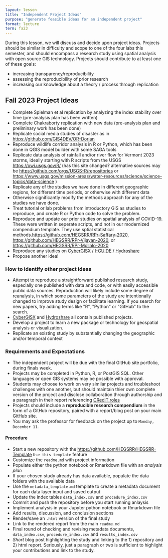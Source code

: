 ```yaml
---
layout: lesson
title: "Independent Project Ideas"
purpose: "generate feasible ideas for an independent project"
format: lecture
term: fa23
---
```


During this lesson, we will discuss and decide upon project ideas.
Projects should be similar in difficulty and scope to one of the four labs this semester, and should encompass a research study using spatial analysis with open source GIS technology.
Projects should contribute to at least one of these goals:
- increasing transparency/reproducibility
- assessing the reproducibility of prior research
- increasing our knowledge about a theory / process through replication

## Fall 2023 Project Ideas

- Complete Spielman et al replication by analyzing the index stability over time (pre-analysis plan has been written)
- Complete Chakraborty replication with new data (pre-analysis plan and preliminary work has been done)
- Replicate social media studies of disaster as in <https://github.com/GIS4DEV/OR-Dorian>
- Reproduce wildlife corridor analysis in R or Python, which has been done in QGIS model builder with some SAGA tools
- Replicate data analysis of rainfall and/or river flow for Vermont 2023 storms, ideally starting with R scripts from the USGS <https://owi.usgs.gov/R/> (has this site changed? alternative sources may be <https://github.com/orgs/USGS-R/repositories> or <https://www.usgs.gov/mission-areas/water-resources/science/science-topics/data-science> )
- Replicate any of the studies we have done in different geographic regions, for different time periods, or otherwise with different data
- Otherwise significantly modify the methods approach for any of the studies we have done.
- Treat tutorial or lab problems from introductory GIS as studies to reproduce, and create R or Python code to solve the problem. 
- Reproduce and update our prior studies on spatial analysis of COVID-19. These were written in seperate scripts, and not in our modernized compendium template. They use sptial statistical methods.<https://github.com/HEGSRR/RPr-Saffary-2020>, <https://github.com/HEGSRR/RPr-Vijayan-2020>, or <https://github.com/HEGSRR/RPr-Mollalo-2020>
- Reproduce any studies on [CyberGISX](https://cybergisxhub.cigi.illinois.edu/notebooks/) / [I-GUIDE](https://iguide.illinois.edu/platform/) / [Hydroshare](https://www.hydroshare.org/) 
- Propose another idea!

### How to identify other project ideas

- Attempt to reproduce a straightforward published research study, especially one published with data and code, or with easily accessible public data sources. Reproduction will likely include some degree of reanalysis, in which some parameters of the study are intentionally changed to improve study design or facilitate learning. If you search for new papers, try adding terms like "R", "Python" or "GitHub" to the search. 
- [CyberGISX](https://cybergisxhub.cigi.illinois.edu/notebooks-discovery/) and [Hydroshare](https://www.hydroshare.org/) all contain published projects. 
- Develop a project to learn a new package or technology for geospatial analysis or visualization.
- Replicate an existing study by substantially changing the geographic and/or temporal context

### Requirements and Expectations

- The independent project will be due with the final GitHub site portfolio, during finals week.
- Projects may be completed in Python, R, or PostGIS SQL. Other languages or open GIS systems may be possible with approval.
- Students may choose to work on very similar projects and troubleshoot challenges with one another, but should maintain thier own complete version of the project and disclose collaboration through authorship and a paragraph in their report referencing [CRediT roles](https://credit.niso.org/)
- Projects should include a **reproducible research compendium** in the form of a GitHub repository, paired with a report/blog post on your main GitHub site.
- You may ask the professor for feedback on the project up to `Monday, December 11`.

#### Procedure

- Start a new repository with the <https://github.com/HEGSRR/HEGSRR-Template> `Use this template` feature
- Customize the `readme.md` with project information
- Populate either the python notebook or Rmarkdown file with an *analysis plan*
- If your chosen study already has data available, populate the data folders with the available data
- Use the `metadata_template.md` template to create a metadata document for each data layer input and saved output
- Update the index tables `data_index.csv` and `procedure_index.csv` 
- Commit and push the repository before you start running anlaysis
- Implement analysis in your Jupyter python notebook or Rmarkdown file
- Add results, discussion, and conclusion sections
- Render/save an `.html` version of the final study
- Link to the rendered report from the main `readme.md`
- Final round of checking and revising metadata documents, `data_index.csv`, `procedure_index.csv` and `results_index.csv`
- *Short* blog post highlighting the study and linking to the 1) repository and 2) html report. Seriously, just a paragraph or two is sufficient to highlight your contributions and link to the study.
